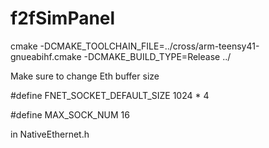 # f2fSimPanel



cmake -DCMAKE_TOOLCHAIN_FILE=../cross/arm-teensy41-gnueabihf.cmake  -DCMAKE_BUILD_TYPE=Release ../


Make sure to change Eth buffer size

   #define FNET_SOCKET_DEFAULT_SIZE 1024 * 4

   #define MAX_SOCK_NUM 16

in NativeEthernet.h

